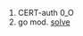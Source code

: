 1. CERT-auth 0_O
2. go mod. [solve](https://stackoverflow.com/questions/57105051/hyperledger-fabric-sdk-go-showing-cannot-convert-nil-to-type-csr-keyrequest/57284309#57284309)
